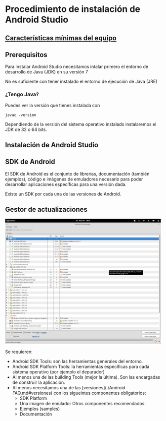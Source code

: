 
# Procedimiento de instalación de Android Studio

## [Características mínimas del equipo](./requisitos.md)

## Prerequisitos

Para instalar Android Studio necesitamos intalar primero el entorno de desarrollo de Java (JDK) en su versión 7

No es suficiente con tener instalado el entorno de ejecución de Java (JRE)

### ¿Tengo Java?

Puedes ver la versión que tienes instalada con 

	javac -version

Dependiendo de la versión del sistema operativo instalado instalaremos el JDK de 32 o 64 bits.

## Instalación de Android Studio

## SDK de Android

El SDK de Android es el conjunto de librerías, documentación (también ejemplos), código e imágenes de emuladores necesario para poder desarrollar aplicaciones específicas para una versión dada.

Existe un SDK por cada una de las versiones de Android.

## Gestor de actualizaciones

![gestorSDK](./imagenes/OpcionesSDK.png)

Se requieren:

* Android SDK Tools: son las herramientas generales del entorno.
* Android SDK Platform Tools: la herramientas específicas para cada sistema operativo (por ejemplo el depurador)
* Al menos una de las building Tools (mejor la última). Son las encargadas de construir la aplicación.
* Al menos necesitamos una de las [versiones](./Android FAQ.md#versiones) con los sigueintes componentes obligatorios:
	* SDK Platform
	* Una imagen de emulador
Otros componentes recomendados:
	* Ejemplos (samples)
	* Documentación

